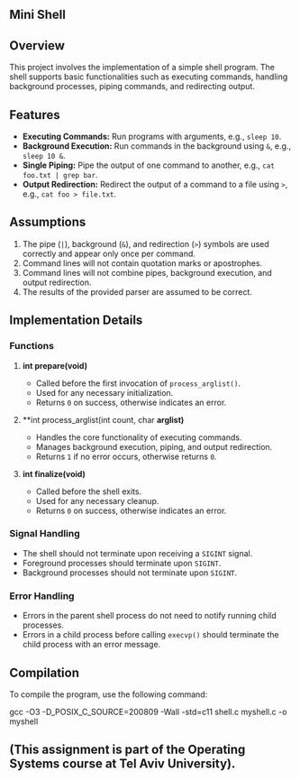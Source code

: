 ## Mini Shell 

## Overview

This project involves the implementation of a simple shell program. The shell supports basic functionalities such as executing commands, handling background processes, piping commands, and redirecting output. 

## Features

- **Executing Commands:** Run programs with arguments, e.g., `sleep 10`.
- **Background Execution:** Run commands in the background using `&`, e.g., `sleep 10 &`.
- **Single Piping:** Pipe the output of one command to another, e.g., `cat foo.txt | grep bar`.
- **Output Redirection:** Redirect the output of a command to a file using `>`, e.g., `cat foo > file.txt`.

## Assumptions

1. The pipe (`|`), background (`&`), and redirection (`>`) symbols are used correctly and appear only once per command.
2. Command lines will not contain quotation marks or apostrophes.
3. Command lines will not combine pipes, background execution, and output redirection.
4. The results of the provided parser are assumed to be correct.

## Implementation Details

### Functions

1. **int prepare(void)**
   - Called before the first invocation of `process_arglist()`.
   - Used for any necessary initialization.
   - Returns `0` on success, otherwise indicates an error.

2. **int process_arglist(int count, char **arglist)**
   - Handles the core functionality of executing commands.
   - Manages background execution, piping, and output redirection.
   - Returns `1` if no error occurs, otherwise returns `0`.

3. **int finalize(void)**
   - Called before the shell exits.
   - Used for any necessary cleanup.
   - Returns `0` on success, otherwise indicates an error.

### Signal Handling

- The shell should not terminate upon receiving a `SIGINT` signal.
- Foreground processes should terminate upon `SIGINT`.
- Background processes should not terminate upon `SIGINT`.

### Error Handling

- Errors in the parent shell process do not need to notify running child processes.
- Errors in a child process before calling `execvp()` should terminate the child process with an error message.

## Compilation

To compile the program, use the following command:

gcc -O3 -D_POSIX_C_SOURCE=200809 -Wall -std=c11 shell.c myshell.c -o myshell

## (This assignment is part of the Operating Systems course at Tel Aviv University).

